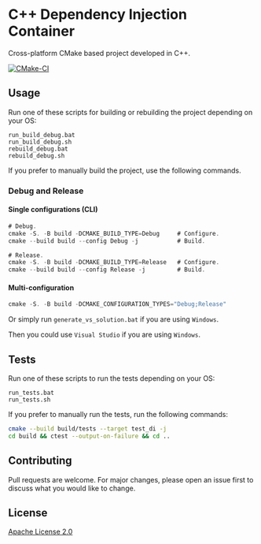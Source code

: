 # C++ Dependency Injection Container

Cross-platform CMake based project developed in C++.

[![CMake-CI](https://github.com/VgTajdd/dependency_injection/actions/workflows/cmake.yml/badge.svg)](https://github.com/VgTajdd/dependency_injection/actions/workflows/cmake.yml)

## Usage

Run one of these scripts for building or rebuilding the project depending on your OS:

```
run_build_debug.bat
run_build_debug.sh
rebuild_debug.bat
rebuild_debug.sh
```

If you prefer to manually build the project, use the following commands.

### Debug and Release

#### Single configurations (CLI)

```js
# Debug.
cmake -S. -B build -DCMAKE_BUILD_TYPE=Debug     # Configure.
cmake --build build --config Debug -j           # Build.

# Release.
cmake -S. -B build -DCMAKE_BUILD_TYPE=Release   # Configure.
cmake --build build --config Release -j         # Build.
```

#### Multi-configuration
```js
cmake -S. -B build -DCMAKE_CONFIGURATION_TYPES="Debug;Release"
```
Or simply run ```generate_vs_solution.bat``` if you are using ```Windows```.

Then you could use ```Visual Studio``` if you are using ```Windows```.

## Tests

Run one of these scripts to run the tests depending on your OS:

```
run_tests.bat
run_tests.sh
```

If you prefer to manually run the tests, run the following commands:

```bash
cmake --build build/tests --target test_di -j
cd build && ctest --output-on-failure && cd ..
```

## Contributing
Pull requests are welcome. For major changes, please open an issue first to discuss what you would like to change.

## License
[Apache License 2.0](https://choosealicense.com/licenses/apache-2.0/)
